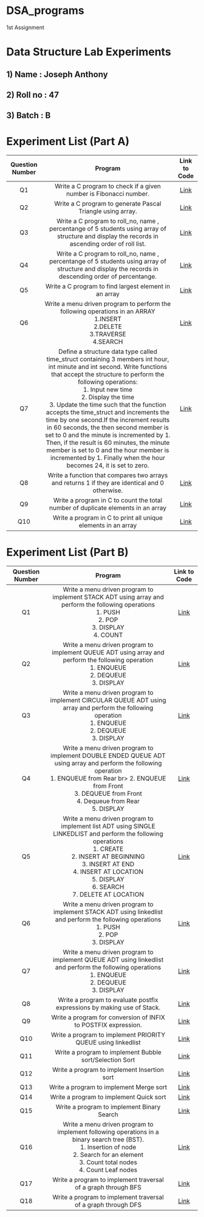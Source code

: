 
# DSA_programs
1st Assignment
# Data Structure Lab Experiments
## 1) Name : Joseph Anthony
## 2) Roll no : 47
## 3) Batch : B

# Experiment List (Part A)
| Question Number | Program |  Link to Code |
|:--------:|:--------:|:--------:|
| Q1   | Write a C program to check if a given number is Fibonacci number.   | [Link](https://github.com/12Joseph86/DSA_Programs/blob/main/47_01_Joseph.c) |
| Q2   | Write a C program to generate Pascal Triangle using array.   | [Link](https://github.com/12Joseph86/DSA_Programs/blob/main/47_02_Joseph.c) |
| Q3   | Write a C program to roll_no, name , percentange of 5 students using array of structure and display the records in ascending order of roll list.   |  [Link](https://github.com/12Joseph86/DSA_Programs/blob/main/47_03_Joseph.c	)  |
| Q4   |  Write a C program to roll_no, name , percentange of 5 students using array of structure and display the records in descending order of percentange.   | [Link](https://github.com/12Joseph86/DSA_Programs/blob/main/47_04_Joseph.c)   |
| Q5   | Write a C program to find largest element in an array  | [Link](https://github.com/12Joseph86/DSA_Programs/blob/main/47_05_Joseph.c)   |
| Q6   | Write a menu driven program to perform the following operations in an ARRAY </br> 1.INSERT </br> 2.DELETE </br> 3.TRAVERSE </br> 4.SEARCH </br> | [Link](https://github.com/12Joseph86/DSA_Programs/blob/main/47_06_Joseph.c)   |
| Q7   |  Define a structure data type called time_struct containing 3 members int hour, int minute and int second. Write functions that accept the structure to perform the following operations:</br>1. Input new time</br>2. Display the time</br>3. Update the time such that the function accepts the time_struct and increments the time by one second.If the increment results in 60 seconds, the then second member is set to 0 and the minute is incremented by 1. Then, if the result is 60 minutes, the minute member is set to 0 and the hour member is incremented by 1. Finally when the hour becomes 24, it is set to zero.   | [Link](https://github.com/12Joseph86/DSA_Programs/blob/main/47_07_joseph.c)  |
| Q8   | Write a function that compares two arrays and returns 1 if they are identical and 0 otherwise.   | [Link](https://github.com/12Joseph86/DSA_Programs/blob/main/47_08_Joseph.c)   |
| Q9   | Write a program in C to count the total number of duplicate elements in an array   | [Link](https://github.com/12Joseph86/DSA_Programs/blob/main/47_09_Joseph.c)  |
| Q10   | Write a program in C to print all unique elements in an array  | [Link](https://github.com/12Joseph86/DSA_Programs/blob/main/47_10_Joseph.c)|

# Experiment List (Part B)
| Question Number | Program |  Link to Code |
|:--------:|:--------:|:--------:|
| Q1   | Write a menu driven program to implement STACK ADT using array and perform the following operations</br> 1. PUSH</br>2. POP</br>3. DISPLAY</br>4. COUNT   | [Link](https://github.com/12Joseph86/DSA_Programs/blob/main/47_11_joseph.c) |
| Q2   |  Write a menu driven program to implement QUEUE ADT using array and perform the following operation </br>1. ENQUEUE </br> 2. DEQUEUE </br> 3. DISPLAY  | [Link](https://github.com/12Joseph86/DSA_Programs/blob/main/47_12_joseph.c)  |
| Q3   |  Write a menu driven program to implement CIRCULAR QUEUE ADT using array and perform the following operation </br> 1. ENQUEUE </br> 2. DEQUEUE </br> 3. DISPLAY |[Link](https://github.com/12Joseph86/DSA_Programs/blob/main/47_13_joseph.c) |
| Q4   | Write a menu driven program to implement DOUBLE ENDED QUEUE ADT using array and perform the following operation </br> 1. ENQUEUE from Rear br> 2. ENQUEUE from Front </br> 3. DEQUEUE from Front </br> 4. Dequeue from Rear</br> 5. DISPLAY   |  [Link](https://github.com/12Joseph86/DSA_Programs/blob/main/47_14_joseph.c)   |
| Q5   | Write a menu driven program to implement list ADT using SINGLE LINKEDLIST and perform the following operations </br> 1. CREATE </br> 2. INSERT AT BEGINNING </br> 3. INSERT AT END</br>4. INSERT AT LOCATION</br> 5. DISPLAY</br>6. SEARCH</br>7. DELETE AT LOCATION   | [Link](https://github.com/12Joseph86/DSA_Programs/blob/main/47_15_joseph.c) |
| Q6   | Write a menu driven program to implement STACK ADT using linkedlist and perform the following operations</br>1. PUSH</br>2. POP</br>3. DISPLAY   |  [Link](https://github.com/12Joseph86/DSA_Programs/blob/main/47_16_joseph.c)  |
| Q7   | Write a menu driven program to implement QUEUE ADT using linkedlist and perform the following operations</br>1. ENQUEUE </br>2. DEQUEUE </br> 3. DISPLAY   |  [Link](https://github.com/12Joseph86/DSA_Programs/blob/main/47_17_joseph.c)  |
| Q8   | Write a program to evaluate postfix expressions by making use of Stack.   |  [Link](https://github.com/12Joseph86/DSA_Programs/blob/main/47_18%20_joseph.c) |
| Q9   | Write a program for conversion of INFIX to POSTFIX expression.  |  [Link](https://github.com/12Joseph86/DSA_Programs/blob/main/47_19_joseph.c)  |
| Q10   | Write a program to implement PRIORITY QUEUE using linkedlist   | [Link](https://github.com/12Joseph86/DSA_Programs/blob/main/47_20_joseph.c)  |
| Q11   | Write a program to implement Bubble sort/Selection Sort   | [Link](https://github.com/12Joseph86/DSA_Programs/blob/main/47_21_joseph.c)  |
| Q12   | Write a program to implement Insertion sort   | [Link](https://github.com/12Joseph86/DSA_Programs/blob/main/47_22_joseph.c)  |
| Q13   | Write a program to implement Merge sort   | [Link](https://github.com/12Joseph86/DSA_Programs/blob/main/47_23_joseph.c)  |
| Q14   | Write a program to implement Quick sort   | [Link](https://github.com/12Joseph86/DSA_Programs/blob/main/47_24_joseph.c)  |
| Q15   | Write a program to implement Binary Search   | [Link](https://github.com/12Joseph86/DSA_Programs/blob/main/47_25_joseph.c)  |
| Q16   | Write a menu driven program to implement following operations in a binary search tree (BST).</br>1. Insertion of node</br>2. Search for an element </br>3. Count total nodes </br>4. Count Leaf nodes </br>| [Link](https://github.com/12Joseph86/DSA_Programs/blob/main/47_26_joseph.c)  |
| Q17   | Write a program to implement traversal of a graph through BFS   | [Link](https://github.com/12Joseph86/DSA_Programs/blob/main/47_27_joseph.c)  |
| Q18   | Write a program to implement traversal of a graph through DFS  | [Link](https://github.com/12Joseph86/DSA_Programs/blob/main/47_28_joseph.c)  |
